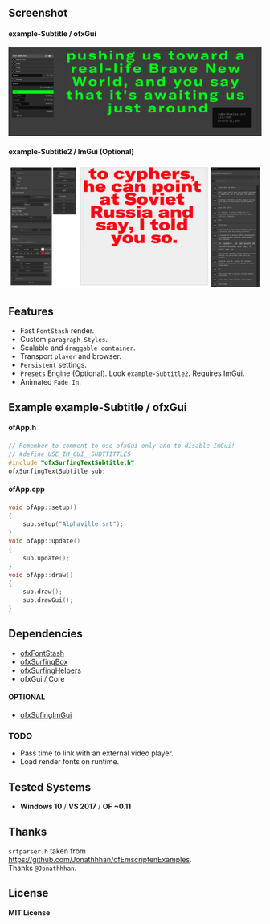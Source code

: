 ## Screenshot
#### example-Subtitle / ofxGui 
![Screenshot](example-Subtitle/Capture.PNG)
#### example-Subtitle2 / ImGui (Optional) 
![Screenshot](example-Subtitle2/Capture.PNG)

## Features
- Fast `FontStash` render.
- Custom `paragraph Styles`.
- Scalable and `draggable container`.
- Transport `player` and browser.
- `Persistent` settings.
- `Presets` Engine (Optional). Look `example-Subtitle2`. Requires ImGui.
- Animated `Fade In`.

## Example example-Subtitle / ofxGui
#### ofApp.h
```.cpp
// Remember to comment to use ofxGui only and to disable ImGui!
// #define USE_IM_GUI__SUBTTITTLES
#include "ofxSurfingTextSubtitle.h"
ofxSurfingTextSubtitle sub;
```
#### ofApp.cpp
```.cpp
void ofApp::setup() 
{
	sub.setup("Alphaville.srt");
}
void ofApp::update() 
{
	sub.update();
}
void ofApp::draw() 
{
	sub.draw();
	sub.drawGui();
}
```

## Dependencies
- [ofxFontStash](https://github.com/armadillu/ofxFontStash)
- [ofxSurfingBox](https://github.com/moebiussurfing/ofxSurfingBox)
- [ofxSurfingHelpers](https://github.com/moebiussurfing/ofxSurfingHelpers)
- ofxGui / Core

#### OPTIONAL
- [ofxSufingImGui](https://github.com/moebiussurfing/ofxSurfingImGui)

### TODO
- Pass time to link with an external video player.
- Load render fonts on runtime.

## Tested Systems
* **Windows 10** / **VS 2017** / **OF ~0.11**

## Thanks
`srtparser.h` taken from https://github.com/Jonathhhan/ofEmscriptenExamples.  
Thanks `@Jonathhhan`.

## License
**MIT License**